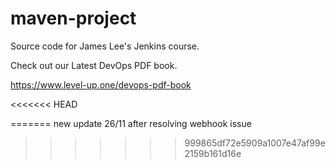 # maven-project
Source code for James Lee's Jenkins course.

Check out our Latest DevOps PDF book.

https://www.level-up.one/devops-pdf-book

<<<<<<< HEAD

=======
new update 26/11 after resolving webhook issue
>>>>>>> 999865df72e5909a1007e47af99e2159b161d16e
